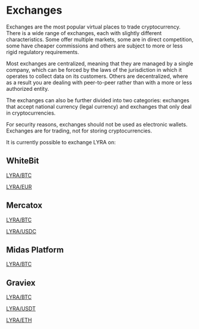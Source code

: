 # Exchanges

Exchanges are the most popular virtual places to trade cryptocurrency. There is a wide range of exchanges, each with slightly different characteristics. Some offer multiple markets, some are in direct competition, some have cheaper commissions and others are subject to more or less rigid regulatory requirements.

Most exchanges are centralized, meaning that they are managed by a single company, which can be forced by the laws of the jurisdiction in which it operates to collect data on its customers. Others are decentralized, where as a result you are dealing with peer-to-peer rather than with a more or less authorized entity.

The exchanges can also be further divided into two categories: exchanges that accept national currency (legal currency) and exchanges that only deal in cryptocurrencies.

For security reasons, exchanges should not be used as electronic wallets. Exchanges are for trading, not for storing cryptocurrencies.


It is currently possible to exchange LYRA on:

## WhiteBit
[LYRA/BTC](https://whitebit.com/trade/LYRA_BTC)

[LYRA/EUR](https://whitebit.com/trade/LYRA_EUR)

## Mercatox
[LYRA/BTC](https://mercatox.com/exchange/LYRA/BTC)

[LYRA/USDC](https://mercatox.com/exchange/LYRA/USDC)


## Midas Platform
[LYRA/BTC](https://midas.investments/exchange/LYRA/BTC)

## Graviex
[LYRA/BTC](https://graviex.net/markets/lyrabtc)

[LYRA/USDT](https://graviex.net/markets/lyrausdt)

[LYRA/ETH](https://graviex.net/markets/lyraeth)